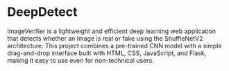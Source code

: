 # DeepDetect
ImageVerifier is a lightweight and efficient deep learning web application that detects whether an image is real or fake using the ShuffleNetV2 architecture.  This project combines a pre-trained CNN model with a simple drag-and-drop interface built with HTML, CSS, JavaScript, and Flask, making it easy to use even for non-technical users.
